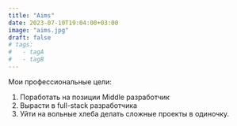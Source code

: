 ```yaml
---
title: "Aims"
date: 2023-07-10T19:04:00+03:00
image: "aims.jpg"
draft: false
# tags:
#   - tagA
#   - tagB
---
```


Мои профессиональные цели:

1. Поработать на позиции Middle разработчик
2. Вырасти в full-stack разработчика
3. Уйти на вольные хлеба делать сложные проекты в одиночку.
